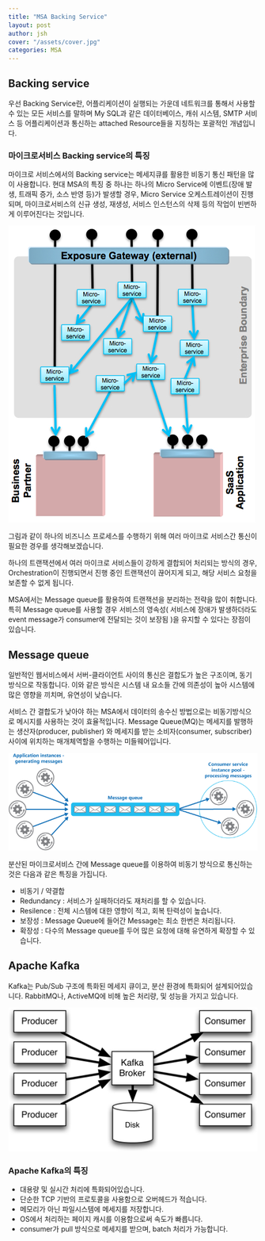 ```yaml
---
title: "MSA Backing Service"
layout: post
author: jsh
cover: "/assets/cover.jpg"
categories: MSA
---
```


Backing service
---
우선 Backing Service란, 어플리케이션이 실행되는 가운데 네트워크를 통해서 사용할 수 있는 모든 서비스를 말하며 My SQL과 같은 데이터베이스, 캐쉬 시스템, SMTP 서비스 등 어플리케이션과 통신하는 attached Resource들을 지칭하는 포괄적인 개념입니다.


### 마이크로서비스 Backing service의 특징
마이크로 서비스에서의 Backing service는 메세지큐를 활용한 비동기 통신 패턴을 많이 사용합니다. 현대 MSA의 특징 중 하나는 하나의 Micro Service에 이벤트(장애 발생, 트래픽 증가, 소스 반영 등)가 발생할 경우, Micro Service 오케스트레이션이 진행되며, 마이크로서비스의 신규 생성, 재생성, 서비스 인스턴스의 삭제 등의 작업이 빈번하게 이루어진다는 것입니다.

![/assets/msa-pattern.jpg](/assets/msa-pattern.jpg)

그림과 같이 하나의 비즈니스 프로세스를 수행하기 위해 여러 마이크로 서비스간 통신이 필요한 경우를 생각해보겠습니다.

하나의 트랜잭션에서 여러 마이크로 서비스들이 강하게 결합되어 처리되는 방식의 경우, Orchestration이 진행되면서 진행 중인 트랜잭션이 끊어지게 되고, 해당 서비스 요청을 보존할 수 없게 됩니다.

MSA에서는 Message queue를 활용하여 트랜잭션을 분리하는 전략을 많이 취합니다. 특히 Message queue를 사용할 경우 서비스의 영속성( 서비스에 장애가 발생하더라도 event message가 consumer에 전달되는 것이 보장됨 )을 유지할 수 있다는 장점이 있습니다.


Message queue
---

일반적인 웹서비스에서 서버-클라이언트 사이의 통신은 결합도가 높은 구조이며, 동기방식으로 작동합니다. 이와 같은 방식은 시스템 내 요소들 간에 의존성이 높아 시스템에 많은 영향을 끼치며, 유연성이 낮습니다.

서비스 간 결합도가 낮아야 하는 MSA에서 데이터의 송수신 방법으로는 비동기방식으로 메시지를 사용하는 것이 효율적입니다. Message Queue(MQ)는 메세지를 발행하는 생산자(producer, publisher) 와 메세지를 받는 소비자(consumer, subscriber) 사이에 위치하는 매개체역할을 수행하는 미들웨어입니다.

![/assets/messagequeue1.png](/assets/messagequeue1.png)

분산된 마이크로서비스 간에 Message queue를 이용하여 비동기 방식으로 통신하는 것은 다음과 같은 특징을 가집니다.

+ 비동기 / 약결합
+ Redundancy : 서비스가 실패하더라도 재처리를 할 수 있습니다.
+ Resilence : 전체 시스템에 대한 영향이 적고, 회복 탄력성이 높습니다.
+ 보장성 : Message Queue에 들어간 Message는 최소 한번은 처리됩니다.
+ 확장성 : 다수의 Message queue를 두어 많은 요청에 대해 유연하게 확장할 수 있습니다.



Apache Kafka
---

Kafka는 Pub/Sub 구조에 특화된 메세지 큐이고, 분산 환경에 특화되어 설계되어있습니다. RabbitMQ나, ActiveMQ에 비해 높은 처리량, 및 성능을 가지고 있습니다.

![/assets/kafkaCluster.png](/assets/kafkaCluster.png)

### Apache Kafka의 특징

+ 대용량 및 실시간 처리에 특화되어있습니다.
+ 단순한 TCP 기반의 프로토콜을 사용함으로 오버헤드가 적습니다.
+ 메모리가 아닌 파일시스템에 메세지를 저장합니다.
+ OS에서 처리하는 페이지 캐시를 이용함으로써 속도가 빠릅니다.
+ consumer가 pull 방식으로 메세지를 받으며, batch 처리가 가능합니다.
